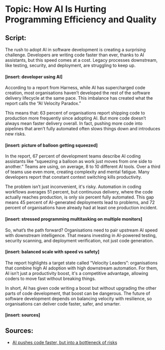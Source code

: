 # Topic: How AI Is Hurting Programming Efficiency and Quality


## Script:

The rush to adopt AI in software development is creating a surprising challenge. Developers are writing code faster than ever, thanks to AI assistants, but this speed comes at a cost. Legacy processes downstream, like testing, security, and deployment, are struggling to keep up.
#### [insert: developer using AI]
According to a report from Harness, while AI has supercharged code creation, most organisations haven’t developed the rest of the software delivery lifecycle at the same pace. This imbalance has created what the report calls the “AI Velocity Paradox.”


This means that: 63 percent of organisations report shipping code to production more frequently since adopting AI. But more code doesn’t always mean faster delivery overall. In fact, pushing more code into pipelines that aren’t fully automated often slows things down and introduces new risks.
#### [insert: picture of balloon getting squeezed]
In the report, 67 percent of development teams describe AI coding assistants like “squeezing a balloon as work just moves from one side to another.” Teams are using, on average, 8 to 10 different AI tools. Over a third of teams use even more, creating complexity and mental fatigue. Many developers report that constant context switching kills productivity.


The problem isn’t just inconvenient, it's risky. Automation in coding workflows averages 51 percent, but continuous delivery, where the code actually reaches production, is only six percent fully automated. This gap means 45 percent of AI-generated deployments lead to problems, and 72 percent of organisations have already had at least one production incident.
#### [insert: stressed programming multitasking on multiple monitors]


So, what’s the path forward? Organisations need to pair upstream AI speed with downstream intelligence. That means investing in AI-powered testing, security scanning, and deployment verification, not just code generation.
#### [insert: balanced scale with speed vs safety]
The report highlights a target state called “Velocity Leaders”: organisations that combine high AI adoption with high downstream automation. For them, AI isn’t just a productivity boost, it's a competitive advantage, allowing coders to move fast without breaking things.


In short, AI has given code writing a boost but without upgrading the other parts of code development, that boost can be dangerous. The future of software development depends on balancing velocity with resilience, so organisations can deliver code faster, safer, and smarter.
#### [insert: sources]


## Sources: 
- [AI pushes code faster, but into a bottleneck of risks](https://www.developer-tech.com/news/ai-pushes-code-faster-but-into-a-bottleneck-of-risks/)

